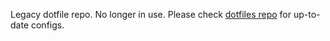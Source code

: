 Legacy dotfile repo. No longer in use. Please check [dotfiles repo](https://github.com/subsevenx/dotfiles) for up-to-date configs.
